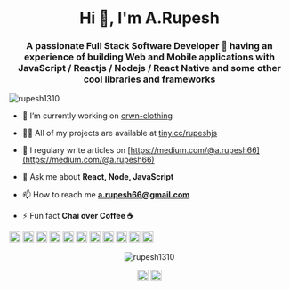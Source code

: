 <h1 align="center">Hi 👋, I'm A.Rupesh</h1>
<h3 align="center">A passionate Full Stack Software Developer 🚀 having an experience of building Web and Mobile applications with JavaScript / Reactjs / Nodejs / React Native and some other cool libraries and frameworks</h3>
<p align="left"> <img src="https://komarev.com/ghpvc/?username=rupesh1310" alt="rupesh1310" /> </p>

- 🔭 I’m currently working on [ crwn-clothing ](https://github.com/rupesh1310/crwn-clothing)

- 👨‍💻 All of my projects are available at [tiny.cc/rupeshjs](tiny.cc/rupeshjs)

- 📝 I regulary write articles on [https://medium.com/@a.rupesh66](https://medium.com/@a.rupesh66)

- 💬 Ask me about **React, Node, JavaScript**

- 📫 How to reach me **a.rupesh66@gmail.com**

- ⚡ Fun fact **Chai over Coffee ☕️**

<p align="left"><img src="https://konpa.github.io/devicon/devicon.git/icons/react/react-original-wordmark.svg" alt="react" width="20" height="20"/> <img src="https://konpa.github.io/devicon/devicon.git/icons/amazonwebservices/amazonwebservices-original-wordmark.svg" alt="amazonwebservices" width="20" height="20"/> <img src="https://konpa.github.io/devicon/devicon.git/icons/android/android-original-wordmark.svg" alt="android" width="20" height="20"/> <img src="https://konpa.github.io/devicon/devicon.git/icons/bootstrap/bootstrap-plain.svg" alt="bootstrap" width="20" height="20"/> <img src="https://konpa.github.io/devicon/devicon.git/icons/css3/css3-original-wordmark.svg" alt="css3" width="20" height="20"/> <img src="https://konpa.github.io/devicon/devicon.git/icons/docker/docker-original-wordmark.svg" alt="docker" width="20" height="20"/> <img src="https://konpa.github.io/devicon/devicon.git/icons/electron/electron-original.svg" alt="electron" width="20" height="20"/> <img src="https://konpa.github.io/devicon/devicon.git/icons/html5/html5-original-wordmark.svg" alt="html5" width="20" height="20"/> <img src="https://konpa.github.io/devicon/devicon.git/icons/javascript/javascript-original.svg" alt="javascript" width="20" height="20"/> <img src="https://konpa.github.io/devicon/devicon.git/icons/mongodb/mongodb-original-wordmark.svg" alt="mongodb" width="20" height="20"/> <img src="https://konpa.github.io/devicon/devicon.git/icons/sass/sass-original.svg" alt="sass" width="20" height="20"/></p><p align="center"> <img src="https://github-readme-stats.vercel.app/api?username=rupesh1310&show_icons=true" alt="rupesh1310" /> </p>

<p align="center">
<a href="https://linkedin.com/in/https://www.linkedin.com/in/rupesh1310/" target="blank"><img align="center" src="https://cdn.jsdelivr.net/npm/simple-icons@3.0.1/icons/linkedin.svg" alt="https://www.linkedin.com/in/rupesh1310/" height="20" width="20" /></a>
<a href="https://instagram.com/https://www.instagram.com/rupesh.js/" target="blank"><img align="center" src="https://cdn.jsdelivr.net/npm/simple-icons@3.0.1/icons/instagram.svg" alt="https://www.instagram.com/rupesh.js/" height="20" width="20" /></a>
</p>
